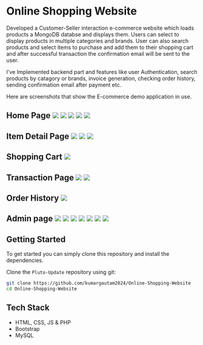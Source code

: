 # Online Shopping Website

Developed a Customer-Seller interaction e-commerce website which loads products a MongoDB databse and displays them. 
Users can select to display products in multiple categories and brands. User can also search products and select items
to purchase and  add them to their shopping cart and after successful transaction the confirmation email will be sent to 
the user.

I've Implemented backend part and features like user Authentication, search products by catagory or brands, invoice generation, 
checking order history, sending confirmation email after payment etc.


Here are screenshots that show the E-commerce demo application in use.

**Home Page**
![](back_images/Screenshot%20(150).png)
![](back_images/Screenshot%20(163).png)
![](back_images/Screenshot%20(166).png)
![](back_images/Screenshot%20(167).png)
![](back_images/Screenshot%20(168).png)
---

**Item Detail Page**
![](back_images/Screenshot%20(151).png)
![](back_images/Screenshot%20(152).png)
![](back_images/Screenshot%20(153).png)
---

**Shopping Cart**
![](back_images/Screenshot%20(154).png)
---

**Transaction Page**
![](back_images/Screenshot%20(156).png)
![](back_images/Screenshot%20(158).png)
---

**Order History**
![](back_images/Screenshot%20(159).png)
---

**Admin page**
![](back_images/Screenshot%20(171).png)
![](back_images/Screenshot%20(172).png)
![](back_images/Screenshot%20(173).png)
![](back_images/Screenshot%20(174).png)
![](back_images/Screenshot%20(175).png)
![](back_images/Screenshot%20(177).png)
![](back_images/Screenshot%20(176).png)
---

## Getting Started
To get started  you can simply clone this repository and install the dependencies.

Clone the `Pluto-Update` repository using git:

```bash
git clone https://github.com/kumargautam2024/Online-Shopping-Website
cd Online-Shopping-Website
```

## Tech Stack
* HTML, CSS, JS & PHP
* Bootstrap
* MySQL


